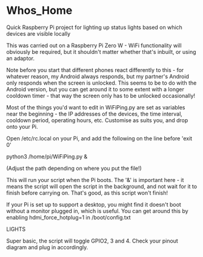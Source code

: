 # Whos_Home
Quick Raspberry Pi project for lighting up status lights based on which devices are visible locally

This was carried out on a Raspberry Pi Zero W - WiFi functionality will obviously be required, but it shouldn't matter whether that's inbuilt, or using an adaptor.

Note before you start that different phones react differently to this - for whatever reason, my Android always responds, but my partner's Android only responds when the screen is unlocked. This seems to be to do with the Android version, but you can get around it to some extent with a longer cooldown timer - that way the screen only has to be unlocked occasionally!



Most of the things you'd want to edit in WiFiPing.py are set as variables near the beginning - the IP addresses of the devices, the time interval, cooldown period, operating hours, etc. Customise as suits you, and drop onto your Pi.

Open /etc/rc.local on your Pi, and add the following on the line before 'exit 0'

python3 /home/pi/WiFiPing.py &

(Adjust the path depending on where you put the file!)

This will run your script when the Pi boots. The '&' is important here - it means the script will open the script in the background, and not wait for it to finish before carrying on. That's good, as this script won't finish!

If your Pi is set up to support a desktop, you might find it doesn't boot without a monitor plugged in, which is useful. You can get around this by enabling hdmi_force_hotplug=1 in /boot/config.txt


LIGHTS

Super basic, the script will toggle GPIO2, 3 and 4. Check your pinout diagram and plug in accordingly.
